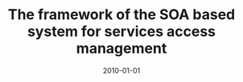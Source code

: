 ---
# Documentation: https://wowchemy.com/docs/managing-content/

title: The framework of the SOA based system for services access management
subtitle: ''
summary: ''
authors:
- Aleksander Mariański
- Agnieszka Prusiewicz
- zieba
tags: []
categories: []
date: '2010-01-01'
lastmod: 2022-10-07T05:50:10Z
featured: false
draft: false

# Featured image
# To use, add an image named `featured.jpg/png` to your page's folder.
# Focal points: Smart, Center, TopLeft, Top, TopRight, Left, Right, BottomLeft, Bottom, BottomRight.
image:
  caption: ''
  focal_point: ''
  preview_only: false

# Projects (optional).
#   Associate this post with one or more of your projects.
#   Simply enter your project's folder or file name without extension.
#   E.g. `projects = ["internal-project"]` references `content/project/deep-learning/index.md`.
#   Otherwise, set `projects = []`.
projects: []
publishDate: '2022-10-07T05:50:09.741243Z'
publication_types:
- '6'
abstract: ''
publication: "*Information systems architecture and technology : networks and networks'\
  \ services*"
---